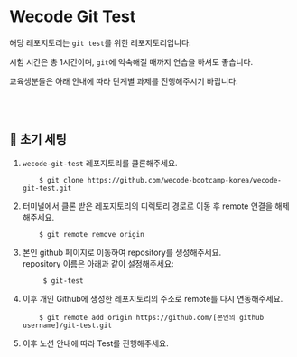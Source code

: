 # Wecode Git Test

해당 레포지토리는 `git test`를 위한 레포지토리입니다.

시험 시간은 총 1시간이며, `git`에 익숙해질 때까지 연습을 하셔도 좋습니다.

교육생분들은 아래 안내에 따라 단계별 과제를 진행해주시기 바랍니다.

<br>
<br>

## 📍 초기 세팅

1. `wecode-git-test` 레포지토리를 클론해주세요.
   
    ```shell
        $ git clone https://github.com/wecode-bootcamp-korea/wecode-git-test.git
    ```
2. 터미널에서 클론 받은 레포지토리의 디렉토리 경로로 이동 후 remote 연결을 해제해주세요.
   
    ```shell
        $ git remote remove origin
    ```
3. 본인 github 페이지로 이동하여 repository를 생성해주세요.  
   repository 이름은 아래과 같이 설정해주세요:

   ```shell
        $ git-test
   ```
4. 이후 개인 Github에 생성한 레포지토리의 주소로 remote를 다시 연동해주세요.
   
    ```shell
        $ git remote add origin https://github.com/[본인의 github username]/git-test.git
    ```
5. 이후 노션 안내에 따라 Test를 진행해주세요.
